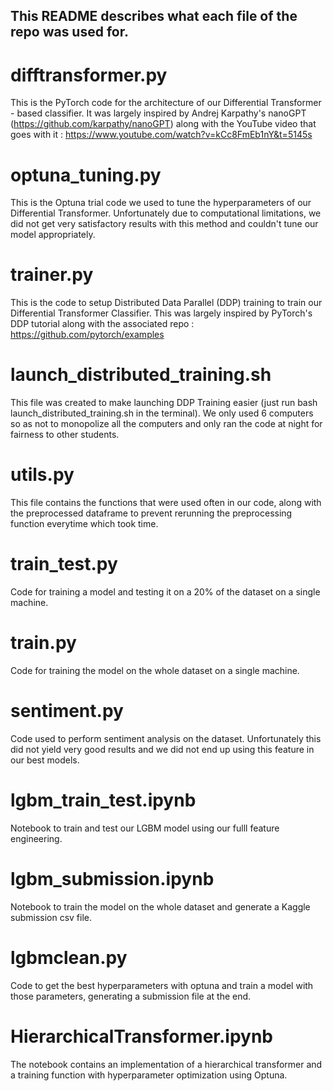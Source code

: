## This README describes what each file of the repo was used for.

# difftransformer.py

This is the PyTorch code for the architecture of our Differential Transformer - based classifier. It was largely inspired by Andrej Karpathy's nanoGPT (https://github.com/karpathy/nanoGPT) along with the YouTube video that goes with it : https://www.youtube.com/watch?v=kCc8FmEb1nY&t=5145s

# optuna_tuning.py

This is the Optuna trial code we used to tune the hyperparameters of our Differential Transformer. Unfortunately due to computational limitations, we did not get very satisfactory results with this method and couldn't tune our model appropriately.

# trainer.py

This is the code to setup Distributed Data Parallel (DDP) training to train our Differential Transformer Classifier.  This was largely inspired by PyTorch's DDP tutorial along with the associated repo : https://github.com/pytorch/examples

# launch_distributed_training.sh

This file was created to make launching DDP Training easier (just run bash launch_distributed_training.sh in the terminal). We only used 6 computers so as not to monopolize all the computers and only ran the code at night for fairness to other students.

# utils.py

This file contains the functions that were used often in our code, along with the preprocessed dataframe to prevent rerunning the preprocessing function everytime which took time.

# train_test.py

Code for training a model and testing it on a 20% of the dataset on a single machine.

# train.py

Code for training the model on the whole dataset on a single machine.

# sentiment.py

Code used to perform sentiment analysis on the dataset. Unfortunately this did not yield very good results and we did not end up using this feature in our best models.

# lgbm_train_test.ipynb

Notebook to train and test our LGBM model using our fulll feature engineering.

# lgbm_submission.ipynb

Notebook to train the model on the whole dataset and generate a Kaggle submission csv file.

# lgbmclean.py

Code to get the best hyperparameters with optuna and train a model with those parameters, generating a submission file at the end.

# HierarchicalTransformer.ipynb

The notebook contains an implementation of a hierarchical transformer and a training function with hyperparameter optimization using Optuna.
